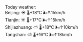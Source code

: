 Today weather:  
Beijing: ☀️   🌡️+18°C 🌬️↖15km/h  
Tianjin: ☀️   🌡️+17°C 🌬️↑15km/h  
Shijiazhuang: ⛅️  🌡️+18°C 🌬️↑10km/h  
Tangshan: ⛅️  🌡️+16°C 🌬️↑18km/h  
